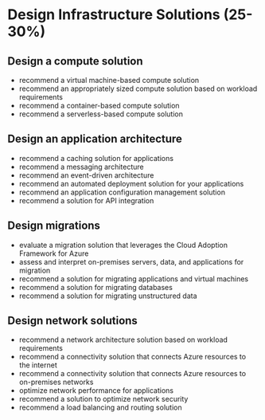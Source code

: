 # Design Infrastructure Solutions (25-30%)

## Design a compute solution
* recommend a virtual machine-based compute solution
* recommend an appropriately sized compute solution based on workload requirements
* recommend a container-based compute solution
* recommend a serverless-based compute solution
## Design an application architecture
* recommend a caching solution for applications
* recommend a messaging architecture
* recommend an event-driven architecture
* recommend an automated deployment solution for your applications
* recommend an application configuration management solution
* recommend a solution for API integration
## Design migrations
* evaluate a migration solution that leverages the Cloud Adoption Framework for Azure
* assess and interpret on-premises servers, data, and applications for migration
* recommend a solution for migrating applications and virtual machines
* recommend a solution for migrating databases
* recommend a solution for migrating unstructured data
## Design network solutions
* recommend a network architecture solution based on workload requirements
* recommend a connectivity solution that connects Azure resources to the internet
* recommend a connectivity solution that connects Azure resources to on-premises 
networks
* optimize network performance for applications
* recommend a solution to optimize network security
* recommend a load balancing and routing solution